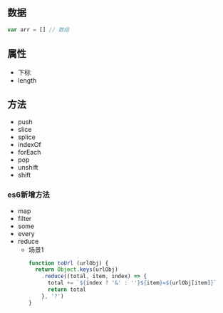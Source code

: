 ## 数据
```js
var arr = [] // 数组
```

## 属性
- 下标
- length

## 方法
- push
- slice
- splice
- indexOf
- forEach
- pop
- unshift
- shift

### es6新增方法
- map
- filter
- some
- every
- reduce
    - 场景1
        ```js
        function toUrl (urlObj) {
          return Object.keys(urlObj)
            .reduce((total, item, index) => {
              total += `${index ? '&' : ''}${item}=${urlObj[item]}`
              return total
            }, '?')
        }
        ```
